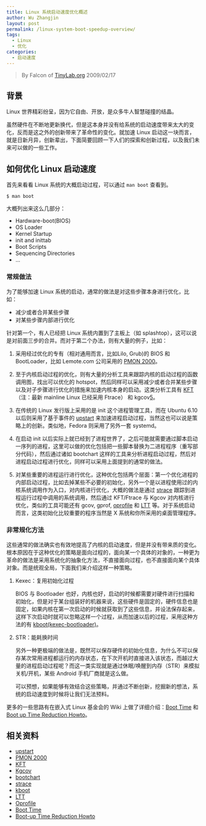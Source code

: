 ```yaml
---
title: Linux 系统启动速度优化概述
author: Wu Zhangjin
layout: post
permalink: /linux-system-boot-speedup-overview/
tags:
  - Linux
  - 优化
categories:
  - 启动速度
---
```


> By Falcon of [TinyLab.org][1]
> 2009/02/17


## 背景

Linux 世界精彩纷呈，因为它自由、开放，是众多牛人智慧碰撞的结晶。

虽然硬件在不断地更新换代，但是这本身并没有给系统的启动速度带来太大的变化，反而是这之外的创新带来了革命性的变化。就加速 Linux 启动这一块而言，就是日新月异，创新辈出，下面简要回顾一下人们的探索和创新过程，以及我们未来可以做的一些工作。

## 如何优化 Linux 启动速度

首先来看看 Linux 系统的大概启动过程，可以通过 `man boot` 查看到。

    $ man boot


大概列出来这么几部分：

  * Hardware-boot(BIOS)
  * OS Loader
  * Kernel Startup
  * init and inittab
  * Boot Scripts
  * Sequencing Directories
  * &#8230;

### 常规做法

为了能够加速 Linux 系统的启动，通常的做法是对这些步骤本身进行优化，比如：

  * 减少或者合并某些步骤
  * 对某些步骤内部进行优化

针对第一个，有人已经把 Linux 系统内置到了主板上（如 splashtop），这可以说是对前面三步的合并。而对于第二个办法，则有大量的例子，比如：

  1. 采用经过优化的专有（相对通用而言，比如Lilo, Grub)的 BIOS 和 BootLoader，比如 Lemote.com 公司采用的 [PMON 2000][2]。

  2. 至于内核启动过程的优化，则有大量的分析工具来跟踪内核的启动过程的函数调用图，找出可以优化的 hotspot，然后同样可以采用减少或者合并某些步骤以及对子步骤进行优化的措施来加速内核本身的启动。这类分析工具有 [KFT][3]（注：最新 mainline Linux 已经采用 Ftrace） 和 kgcov[5][4]。

  3. 在传统的 Linux 发行版上采用的是 init 这个进程管理工具，而在 Ubuntu 6.10 以后则采用了基于事件的 [upstart][5] 来加速进程启动过程，当然这也可以说是策略上的创新。类似地，Fedora 则采用了另外一套 systemd。

  4. 在启动 init 以后实际上就已经到了进程世界了，之后可能就需要通过脚本启动一序列的进程，这里可以做的优化包括把一些脚本替换为二进程程序（重写部分代码），然后通过诸如 bootchart 这样的工具来分析进程启动过程，然后对进程启动过程进行优化，同样可以采用上面提到的通常的做法。

  5. 对某些重要的进程运行进行优化，这种优化包括两个层面：第一个优化进程的内部启动过程，比如去掉某些不必要的初始化，另外一个是以进程使用过的内核系统调用作为入口，对内核进行优化，大概的做法是通过 [strace][6] 跟踪到进程运行过程中调用的系统调用，然后通过 KFT/Ftrace 与 Kgcov 对内核进行优化，类似的工具可能还有 gcov, gprof, [oprofile][7] 和 [LTT][8] 等。对于系统启动而言，这类初始化比较重要的程序当然是 X 系统和你所采用的桌面管理程序。

### 非常规化方法

这些通常的做法确实也有效地提高了内核的启动速度，但是并没有带来质的变化。根本原因在于这种优化的策略是面向过程的，面向某一个具体的对象的，一种更为革命的做法是采用系统化的抽象化方法，不直接面向过程，也不直接面向某个具体对象。而是统观全局，下面我们来介绍这样一种策略。

1. Kexec：复用初始化过程

    BIOS 与 Bootloader 也好，内核也好，启动的时候都需要对硬件进行扫描和初始化，但是对于某台组装好的机器来说，这些硬件是固定的，硬件信息也是固定，如果内核在第一次启动的时候就获取到了这些信息，并设法保存起来，这样下次启动时就可以忽略这样一个过程，从而加速以后的过程，采用这种方法的有 [kboot(kexec-bootloader)][6]。

2. STR：能耗换时间

    另外一种更极端的做法是，既然可以保存硬件的初始化信息，为什么不可以保存某次常用进程都运行的内存状态，在下次开机时直接进入该状态，而越过大量的进程启动过程呢？而这一类实现就是通过休眠/唤醒到内存（STR）来模拟关机/开机，某些 Android 手机厂商就是这么做。

    可以预想，如果能够有效结合这些策略，并通过不断创新，挖掘新的想法，系统的启动速度到时候将让我们无法预料。

更多的一些思路有在嵌入式 Linux 基金会的 Wiki 上做了详细介绍：[Boot Time][9] 和 [Boot up Time Reduction Howto][10]。

## 相关资料

  * [upstart][5]
  * [PMON 2000][2]
  * [KFT][3]
  * [Kgcov][4]
  * [bootchart][11]
  * [strace][6]
  * [kboot][12]
  * [LTT][8]
  * [Oprofile][7]
  * [Boot Time][9]
  * [Boot-up Time Reduction Howto][10]





 [1]: https://tinylab.org
 [2]: http://www.linux-mips.org/wiki/PMON_2000
 [3]: http://elinux.org/Kernel_Function_Trace
 [4]: http://ltp.sourceforge.net/coverage/gcov.php
 [5]: http://upstart.ubuntu.com/
 [6]: http://sourceforge.net/projects/strace/
 [7]: http://oprofile.sourceforge.net/about/
 [8]: http://en.wikipedia.org/wiki/Linux_Trace_Toolkit
 [9]: http://elinux.org/Boot_Time
 [10]: http://elinux.org/Boot-up_Time_Reduction_Howto
 [11]: http://www.bootchart.org/
 [12]: http://kboot.sourceforge.net/
